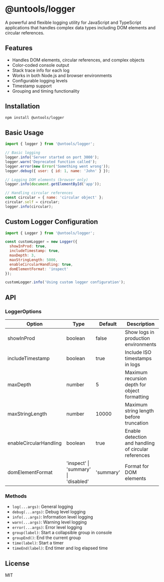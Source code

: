 # @untools/logger

A powerful and flexible logging utility for JavaScript and TypeScript applications that handles complex data types including DOM elements and circular references.

## Features

- Handles DOM elements, circular references, and complex objects
- Color-coded console output
- Stack trace info for each log
- Works in both Node.js and browser environments
- Configurable logging levels
- Timestamp support
- Grouping and timing functionality

## Installation

```bash
npm install @untools/logger
```

## Basic Usage

```javascript
import { logger } from '@untools/logger';

// Basic logging
logger.info('Server started on port 3000');
logger.warn('Deprecated function called');
logger.error(new Error('Something went wrong'));
logger.debug({ user: { id: 1, name: 'John' } });

// Logging DOM elements (browser only)
logger.info(document.getElementById('app'));

// Handling circular references
const circular = { name: 'circular object' };
circular.self = circular;
logger.info(circular);
```

## Custom Logger Configuration

```javascript
import { Logger } from '@untools/logger';

const customLogger = new Logger({
  showInProd: true,
  includeTimestamp: true,
  maxDepth: 3,
  maxStringLength: 5000,
  enableCircularHandling: true,
  domElementFormat: 'inspect'
});

customLogger.info('Using custom logger configuration');
```

## API

### LoggerOptions

| Option | Type | Default | Description |
|--------|------|---------|-------------|
| showInProd | boolean | false | Show logs in production environments |
| includeTimestamp | boolean | true | Include ISO timestamps in logs |
| maxDepth | number | 5 | Maximum recursion depth for object formatting |
| maxStringLength | number | 10000 | Maximum string length before truncation |
| enableCircularHandling | boolean | true | Enable detection and handling of circular references |
| domElementFormat | 'inspect' \| 'summary' \| 'disabled' | 'summary' | Format for DOM elements |

### Methods

- `log(...args)`: General logging
- `debug(...args)`: Debug level logging
- `info(...args)`: Information level logging
- `warn(...args)`: Warning level logging
- `error(...args)`: Error level logging
- `group(label)`: Start a collapsible group in console
- `groupEnd()`: End the current group
- `time(label)`: Start a timer
- `timeEnd(label)`: End timer and log elapsed time

## License

MIT
